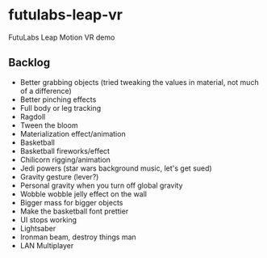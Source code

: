 # futulabs-leap-vr
FutuLabs Leap Motion VR demo

## Backlog
- Better grabbing objects (tried tweaking the values in material, not much of a difference)
- Better pinching effects
- Full body or leg tracking
- Ragdoll
- Tween the bloom
- Materialization effect/animation
- Basketball
- Basketball fireworks/effect
- Chilicorn rigging/animation
- Jedi powers (star wars background music, let's get sued)
- Gravity gesture (lever?)
- Personal gravity when you turn off global gravity
- Wobble wobble jelly effect on the wall
- Bigger mass for bigger objects
- Make the basketball font prettier
- UI stops working
- Lightsaber
- Ironman beam, destroy things man
- LAN Multiplayer